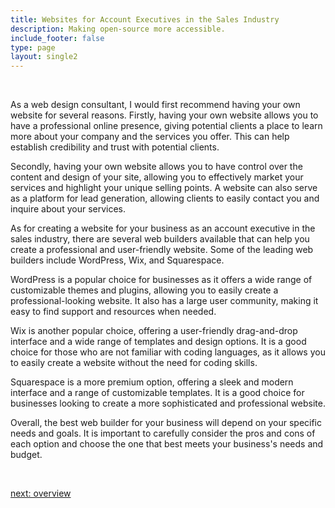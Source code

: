 ```yaml
---
title: Websites for Account Executives in the Sales Industry
description: Making open-source more accessible.
include_footer: false
type: page
layout: single2
---
```


<br>
<p>
As a web design consultant, I would first recommend having your own website for several reasons. Firstly, having your own website allows you to have a professional online presence, giving potential clients a place to learn more about your company and the services you offer. This can help establish credibility and trust with potential clients.

Secondly, having your own website allows you to have control over the content and design of your site, allowing you to effectively market your services and highlight your unique selling points. A website can also serve as a platform for lead generation, allowing clients to easily contact you and inquire about your services.

As for creating a website for your business as an account executive in the sales industry, there are several web builders available that can help you create a professional and user-friendly website. Some of the leading web builders include WordPress, Wix, and Squarespace.

WordPress is a popular choice for businesses as it offers a wide range of customizable themes and plugins, allowing you to easily create a professional-looking website. It also has a large user community, making it easy to find support and resources when needed.

Wix is another popular choice, offering a user-friendly drag-and-drop interface and a wide range of templates and design options. It is a good choice for those who are not familiar with coding languages, as it allows you to easily create a website without the need for coding skills.

Squarespace is a more premium option, offering a sleek and modern interface and a range of customizable templates. It is a good choice for businesses looking to create a more sophisticated and professional website.

Overall, the best web builder for your business will depend on your specific needs and goals. It is important to carefully consider the pros and cons of each option and choose the one that best meets your business's needs and budget.

<br>

<a href="https://workdojos.com/accountexecutive/overview">next: overview</a>
<br>
</p>
